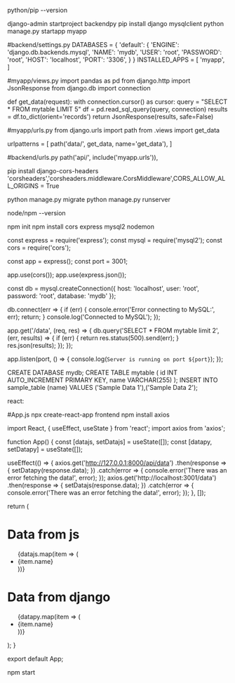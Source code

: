 python/pip --version

django-admin startproject backendpy
pip install django mysqlclient
python manage.py startapp myapp

#backend/settings.py
DATABASES = {
    'default': {
        'ENGINE': 'django.db.backends.mysql',
        'NAME': 'mydb',
        'USER': 'root',
        'PASSWORD': 'root',
        'HOST': 'localhost',
        'PORT': '3306',
    }
}
INSTALLED_APPS = [ 'myapp', ]

#myapp/views.py
import pandas as pd
from django.http import JsonResponse
from django.db import connection

def get_data(request):
    with connection.cursor() as cursor:
        query = "SELECT * FROM mytable LIMIT 5"
        df = pd.read_sql_query(query, connection)
        results = df.to_dict(orient='records')
    return JsonResponse(results, safe=False)

#myapp/urls.py
from django.urls import path
from .views import get_data

urlpatterns = [
    path('data/', get_data, name='get_data'),
]

#backend/urls.py
path('api/', include('myapp.urls')),

pip install django-cors-headers
'corsheaders','corsheaders.middleware.CorsMiddleware',CORS_ALLOW_ALL_ORIGINS = True

python manage.py migrate
python manage.py runserver


node/npm --version

npm init
npm install cors express mysql2 nodemon

const express = require('express');
const mysql = require('mysql2');
const cors = require('cors');

const app = express();
const port = 3001;

app.use(cors());
app.use(express.json());

const db = mysql.createConnection({
  host: 'localhost',
  user: 'root',
  password: 'root',
  database: 'mydb'
});

db.connect(err => {
  if (err) {
    console.error('Error connecting to MySQL:', err);
    return;
  }
  console.log('Connected to MySQL');
});

app.get('/data', (req, res) => {
  db.query('SELECT * FROM mytable limit 2', (err, results) => {
    if (err) {
      return res.status(500).send(err);
    }
    res.json(results);
  });
});

app.listen(port, () => {
  console.log(`Server is running on port ${port}`);
});


CREATE DATABASE mydb;
CREATE TABLE mytable (
    id INT AUTO_INCREMENT PRIMARY KEY,
    name VARCHAR(255)
);
INSERT INTO sample_table (name) VALUES ('Sample Data 1'),('Sample Data 2');

react:

#App.js
npx create-react-app frontend
npm install axios

import React, { useEffect, useState } from 'react';
import axios from 'axios';

function App() {
  const [datajs, setDatajs] = useState([]);
  const [datapy, setDatapy] = useState([]);

  useEffect(() => {
    axios.get('http://127.0.0.1:8000/api/data')
      .then(response => {
        setDatapy(response.data);
      })
      .catch(error => {
        console.error('There was an error fetching the data!', error);
      });
    axios.get('http://localhost:3001/data')
      .then(response => {
        setDatajs(response.data);
      })
      .catch(error => {
        console.error('There was an error fetching the data!', error);
      });
  }, []);

  return (
    <div className="App">
      <h1>Data from js</h1>
      <ul>
        {datajs.map(item => ( <li key={item.id}>{item.name}</li> ))}
      </ul>
      <h1>Data from django</h1>
      <ul>
        {datapy.map(item => ( <li key={item.id}>{item.name}</li> ))}
      </ul>
    </div>
  );
}

export default App;

npm start
